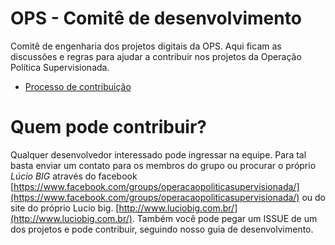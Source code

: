 # OPS - Comitê de desenvolvimento

Comitê de engenharia dos projetos digitais da OPS. Aqui ficam as discussões e regras para ajudar a contribuir nos projetos da Operação Política Supervisionada.

* [Processo de contribuição](CONTRIBUICAO.md)

# Quem pode contribuir?

Qualquer desenvolvedor interessado pode ingressar na equipe. Para tal basta enviar um contato para os membros do grupo ou procurar o próprio *Lúcio BIG* através do facebook [https://www.facebook.com/groups/operacaopoliticasupervisionada/](https://www.facebook.com/groups/operacaopoliticasupervisionada/) ou do site do próprio Lucio big. [http://www.luciobig.com.br/](http://www.luciobig.com.br/). 
Também você pode pegar um ISSUE de um dos projetos e pode contribuir, seguindo nosso guia de desenvolvimento.
